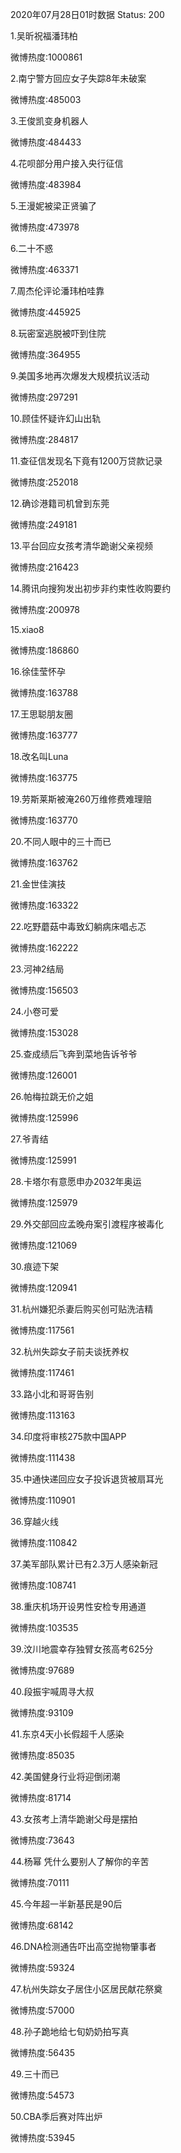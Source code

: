 2020年07月28日01时数据
Status: 200

1.吴昕祝福潘玮柏

微博热度:1000861

2.南宁警方回应女子失踪8年未破案

微博热度:485003

3.王俊凯变身机器人

微博热度:484433

4.花呗部分用户接入央行征信

微博热度:483984

5.王漫妮被梁正贤骗了

微博热度:473978

6.二十不惑

微博热度:463371

7.周杰伦评论潘玮柏哇靠

微博热度:445925

8.玩密室逃脱被吓到住院

微博热度:364955

9.美国多地再次爆发大规模抗议活动

微博热度:297291

10.顾佳怀疑许幻山出轨

微博热度:284817

11.查征信发现名下竟有1200万贷款记录

微博热度:252018

12.确诊港籍司机曾到东莞

微博热度:249181

13.平台回应女孩考清华跪谢父亲视频

微博热度:216423

14.腾讯向搜狗发出初步非约束性收购要约

微博热度:200978

15.xiao8

微博热度:186860

16.徐佳莹怀孕

微博热度:163788

17.王思聪朋友圈

微博热度:163777

18.改名叫Luna

微博热度:163775

19.劳斯莱斯被淹260万维修费难理赔

微博热度:163770

20.不同人眼中的三十而已

微博热度:163762

21.金世佳演技

微博热度:163322

22.吃野蘑菇中毒致幻躺病床唱忐忑

微博热度:162222

23.河神2结局

微博热度:156503

24.小卷可爱

微博热度:153028

25.查成绩后飞奔到菜地告诉爷爷

微博热度:126001

26.帕梅拉跳无价之姐

微博热度:125996

27.爷青结

微博热度:125991

28.卡塔尔有意愿申办2032年奥运

微博热度:125979

29.外交部回应孟晚舟案引渡程序被毒化

微博热度:121069

30.痕迹下架

微博热度:120941

31.杭州嫌犯杀妻后购买创可贴洗洁精

微博热度:117561

32.杭州失踪女子前夫谈抚养权

微博热度:117461

33.路小北和哥哥告别

微博热度:113163

34.印度将审核275款中国APP

微博热度:111438

35.中通快递回应女子投诉退货被扇耳光

微博热度:110901

36.穿越火线

微博热度:110842

37.美军部队累计已有2.3万人感染新冠

微博热度:108741

38.重庆机场开设男性安检专用通道

微博热度:103535

39.汶川地震幸存独臂女孩高考625分

微博热度:97689

40.段振宇喊周寻大叔

微博热度:93109

41.东京4天小长假超千人感染

微博热度:85035

42.美国健身行业将迎倒闭潮

微博热度:81714

43.女孩考上清华跪谢父母是摆拍

微博热度:73643

44.杨幂 凭什么要别人了解你的辛苦

微博热度:70111

45.今年超一半新基民是90后

微博热度:68142

46.DNA检测通告吓出高空抛物肇事者

微博热度:59324

47.杭州失踪女子居住小区居民献花祭奠

微博热度:57000

48.孙子跪地给七旬奶奶拍写真

微博热度:56435

49.三十而已

微博热度:54573

50.CBA季后赛对阵出炉

微博热度:53945


